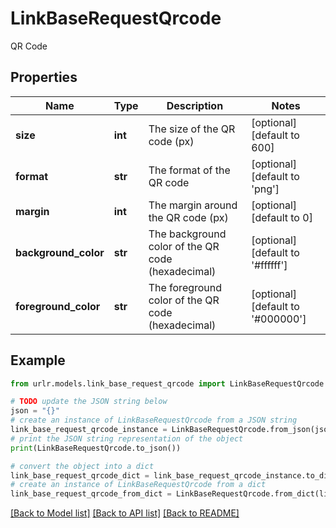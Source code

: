 # LinkBaseRequestQrcode

QR Code

## Properties

Name | Type | Description | Notes
------------ | ------------- | ------------- | -------------
**size** | **int** | The size of the QR code (px) | [optional] [default to 600]
**format** | **str** | The format of the QR code | [optional] [default to 'png']
**margin** | **int** | The margin around the QR code (px) | [optional] [default to 0]
**background_color** | **str** | The background color of the QR code (hexadecimal) | [optional] [default to '#ffffff']
**foreground_color** | **str** | The foreground color of the QR code (hexadecimal) | [optional] [default to '#000000']

## Example

```python
from urlr.models.link_base_request_qrcode import LinkBaseRequestQrcode

# TODO update the JSON string below
json = "{}"
# create an instance of LinkBaseRequestQrcode from a JSON string
link_base_request_qrcode_instance = LinkBaseRequestQrcode.from_json(json)
# print the JSON string representation of the object
print(LinkBaseRequestQrcode.to_json())

# convert the object into a dict
link_base_request_qrcode_dict = link_base_request_qrcode_instance.to_dict()
# create an instance of LinkBaseRequestQrcode from a dict
link_base_request_qrcode_from_dict = LinkBaseRequestQrcode.from_dict(link_base_request_qrcode_dict)
```
[[Back to Model list]](../README.md#documentation-for-models) [[Back to API list]](../README.md#documentation-for-api-endpoints) [[Back to README]](../README.md)


